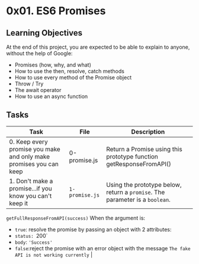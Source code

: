 # 0x01. ES6 Promises

## Learning Objectives
At the end of this project, you are expected to be able to explain to anyone, without the help of Google:

- Promises (how, why, and what)
- How to use the then, resolve, catch methods
- How to use every method of the Promise object
- Throw / Try
- The await operator
- How to use an async function

## Tasks

| Task | File | Description |
|------|------|-------------|
| 0. Keep every promise you make and only make promises you can keep | 0-promise.js | Return a Promise using this prototype function getResponseFromAPI() |
| 1. Don't make a promise...if you know you can't keep it | `1-promise.js` | Using the prototype below, return a `promise`. The parameter is a `boolean`.

 `getFullResponseFromAPI(success)`
When the argument is:
- `true`:
resolve the promise by passing an object with 2 attributes:
- `status: `200`
- `body`: `'Success'`
- `false`:reject the promise with an error object with the message `The fake API is not working currently` |
